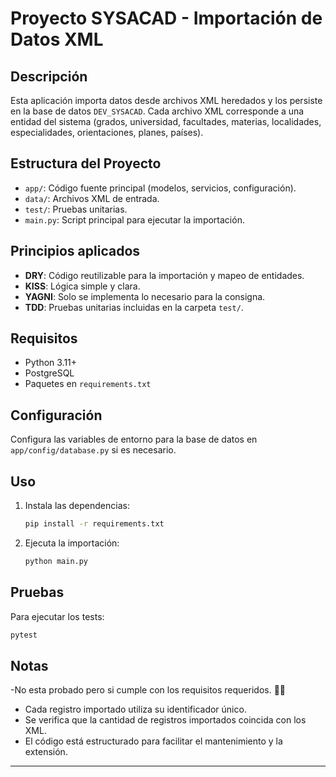 # Proyecto SYSACAD - Importación de Datos XML

## Descripción

Esta aplicación importa datos desde archivos XML heredados y los persiste en la base de datos `DEV_SYSACAD`. Cada archivo XML corresponde a una entidad del sistema (grados, universidad, facultades, materias, localidades, especialidades, orientaciones, planes, países).

## Estructura del Proyecto

- `app/`: Código fuente principal (modelos, servicios, configuración).
- `data/`: Archivos XML de entrada.
- `test/`: Pruebas unitarias.
- `main.py`: Script principal para ejecutar la importación.

## Principios aplicados

- **DRY**: Código reutilizable para la importación y mapeo de entidades.
- **KISS**: Lógica simple y clara.
- **YAGNI**: Solo se implementa lo necesario para la consigna.
- **TDD**: Pruebas unitarias incluidas en la carpeta `test/`.

## Requisitos

- Python 3.11+
- PostgreSQL
- Paquetes en `requirements.txt`

## Configuración

Configura las variables de entorno para la base de datos en `app/config/database.py` si es necesario.

## Uso

1. Instala las dependencias:
   ```sh
   pip install -r requirements.txt
   ```
2. Ejecuta la importación:
   ```sh
   python main.py
   ```

## Pruebas

Para ejecutar los tests:
```sh
pytest
```

## Notas
-No esta probado pero si cumple con los requisitos requeridos. 😬😔
- Cada registro importado utiliza su identificador único.
- Se verifica que la cantidad de registros importados coincida con los XML.
- El código está estructurado para facilitar el mantenimiento y la extensión.

---